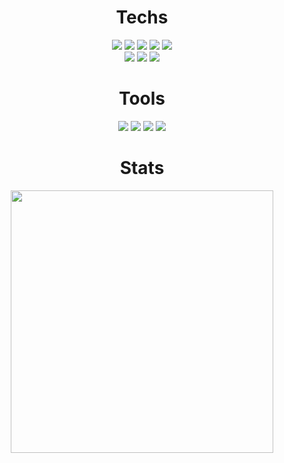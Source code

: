 <div align=center>
	<h1>Techs</h1></div>
<div align=center> 
  <img src="https://img.shields.io/badge/JavaScript-F7DF1E?style=flat-square&logo=JavaScript&logoColor=white"/>
  <img src="https://img.shields.io/badge/TypeScript-3178C6?style=flat-square&logo=TypeScript&logoColor=white"/>
  <img src="https://img.shields.io/badge/Node.js-339933?style=flat-square&logo=nodedotjs&logoColor=white"/>
  <img src="https://img.shields.io/badge/HTML5-E34F26?style=flat-square&logo=html5&logoColor=white"/>
  <img src="https://img.shields.io/badge/CSS3-1572B6?style=flat-square&logo=css3&logoColor=white"/>
  <br/>
  <img src="https://img.shields.io/badge/React-61DAFB?style=flat-square&logo=React&logoColor=white"/>
  <img src="https://img.shields.io/badge/storybook-FF4785?style=flat-square&logo=Storybook&logoColor=white"/>
  <img src="https://img.shields.io/badge/styledcomponents-DB7093?style=flat-square&logo=styledcomponents&logoColor=white"/>
  <br/>

</div>
<div align=center>
	<h1>Tools</h1></div>
<div align=center>
	<img src="https://img.shields.io/badge/GitHub-181717?style=flat&logo=GitHub&logoColor=FFFFFF"/>
	<img src="https://img.shields.io/badge/Notion-000000?style=flat&logo=Notion&logoColor=white" />
	<img src="https://img.shields.io/badge/Slack-4A154B?style=flat&logo=Slack&logoColor=FFFFFF"/>
	<img src="https://img.shields.io/badge/Figma-F24E1E?style=flat&logo=Figma&logoColor=FFFFFF"/>  
</div>

<div align=center>
	<h1>Stats</h1></div>
<div align=center>
  <img src='https://github-readme-stats.vercel.app/api?username=yhyem&show_icons=true&theme=radical' style="width: 420px;"/>
</div>

